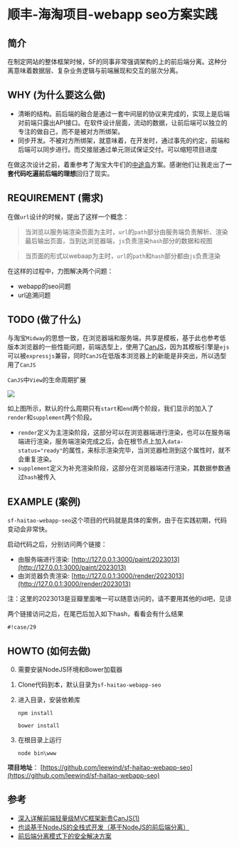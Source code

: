 顺丰-海淘项目-webapp seo方案实践
================================

简介
----

在制定网站的整体框架时候，SF的同事非常强调架构的上的前后端分离。这种分离意味着数据层、复杂业务逻辑与前端展现和交互的层次分离。

WHY (为什么要这么做)
--------------------

+ 清晰的结构。前后端的融合是通过一套中间层的协议来完成的，实现上是后端对前端只露出API接口。在软件设计层面，流动的数据，让前后端可以独立的专注的做自己，而不是被对方所绑架。
+ 同步开发。不被对方所绑架，就意味着，在开发时，通过事先的约定，前端和后端可以同步进行。而交接层通过单元测试保证交付。可以缩短项目进度


在做这次设计之前，着重参考了淘宝大牛们的[中途岛](http://ued.taobao.org/blog/2014/04/full-stack-development-with-nodejs/)方案。感谢他们让我走出了**一套代码吃遍前后端的理想**回归了现实。

REQUIREMENT (需求)
-----------

在做`url`设计的时候，提出了这样一个概念：

> 当浏览以服务端渲染页面为主时，`url`的`path`部分由服务端负责解析、渲染最后输出页面，当到达浏览器端，`js`负责渲染`hash`部分的数据和视图

> 当页面的形式以webaap为主时，`url`的`path`和`hash`部分都由`js`负责渲染

在这样的过程中，力图解决两个问题：

+ webapp的seo问题
+ url追溯问题

TODO (做了什么)
---------------

与淘宝`Midway`的思想一致，在浏览器端和服务端，共享是模板，基于此也参考低版本浏览器的一些性能问题，前端选型上，使用了[CanJS](http://canjs.com/index.html)，因为其模板引擎是`ejs`可以被`expressjs`兼容，同时`CanJS`在低版本浏览器上的新能是非突出，所以选型用了`CanJS`

`CanJS`中`View`的生命周期扩展

![](http://mdocshare.qiniudn.com/43fc8f0bc7b02c2c16768e4dd7cdb657.png)

如上图所示，默认的什么周期只有`start`和`end`两个阶段，我们显示的加入了`render`和`supplement`两个阶段。

+ `render`定义为主渲染阶段，这部分可以在浏览器端进行渲染，也可以在服务端端进行渲染，服务端渲染完成之后，会在根节点上加入`data-status="ready"`的属性，来标示渲染完毕，当浏览器检测到这个属性时，就不会重复渲染。
+ `supplement`定义为补充渲染阶段，这部分在浏览器端进行渲染，其数据参数通过`hash`被传入

EXAMPLE (案例)
-------

`sf-haitao-webapp-seo`这个项目的代码就是具体的案例，由于在实践初期，代码变动会非常快。

启动代码之后，分别访问两个链接：

+ 由服务端进行渲染: [http://127.0.0.1:3000/paint/2023013](http://127.0.0.1:3000/paint/2023013)
+ 由浏览器负责渲染: [http://127.0.0.1:3000/render/2023013](http://127.0.0.1:3000/render/2023013)

注：这里的2023013是豆瓣里面唯一可以随意访问的，请不要用其他的id吧，见谅

两个链接访问之后，在尾巴后加入如下hash，看看会有什么结果

```
#!case/29
```

HOWTO (如何去做)
----

0. 需要安装NodeJS环境和Bower加载器
1. Clone代码到本，默认目录为`sf-haitao-webapp-seo`
2. 进入目录，安装依赖库

    ```
    npm install
    ```

    ```
    bower install
    ```

3. 在根目录上运行

    ```
    node bin\www
    ```

**项目地址**： [https://github.com/leewind/sf-haitao-webapp-seo](https://github.com/leewind/sf-haitao-webapp-seo)

参考
----

+ [深入详解前端轻量级MVC框架新贵CanJS(1)](http://www.iunbug.com/archives/2012/06/14/360.html)
+ [也谈基于NodeJS的全栈式开发（基于NodeJS的前后端分离）](http://ued.taobao.org/blog/2014/04/full-stack-development-with-nodejs/)
+ [前后端分离模式下的安全解决方案](http://ued.taobao.org/blog/2014/05/midway-security/)